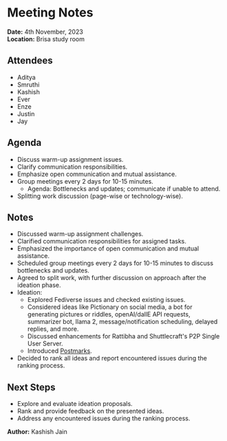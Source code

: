 # Meeting Notes

**Date:** 4th November, 2023  
**Location:** Brisa study room

## Attendees

- Aditya
- Smruthi
- Kashish
- Ever
- Enze
- Justin
- Jay

## Agenda

- Discuss warm-up assignment issues.
- Clarify communication responsibilities.
- Emphasize open communication and mutual assistance.
- Group meetings every 2 days for 10-15 minutes.
  - Agenda: Bottlenecks and updates; communicate if unable to attend.
- Splitting work discussion (page-wise or technology-wise).

## Notes

- Discussed warm-up assignment challenges.
- Clarified communication responsibilities for assigned tasks.
- Emphasized the importance of open communication and mutual assistance.
- Scheduled group meetings every 2 days for 10-15 minutes to discuss bottlenecks and updates.
- Agreed to split work, with further discussion on approach after the ideation phase.
- Ideation:
  - Explored Fediverse issues and checked existing issues.
  - Considered ideas like Pictionary on social media, a bot for generating pictures or riddles, openAI/dallE API requests, summarizer bot, llama 2, message/notification scheduling, delayed replies, and more.
  - Discussed enhancements for Rattibha and Shuttlecraft's P2P Single User Server.
  - Introduced [Postmarks](https://github.com/ckolderup/postmarks).
- Decided to rank all ideas and report encountered issues during the ranking process.

## Next Steps

- Explore and evaluate ideation proposals.
- Rank and provide feedback on the presented ideas.
- Address any encountered issues during the ranking process.

**Author:** Kashish Jain
